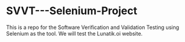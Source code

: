 # SVVT---Selenium-Project
This is a repo for the Software Verification and Validation Testing using Selenium as the tool. We will test the Lunatik.oi website. 
